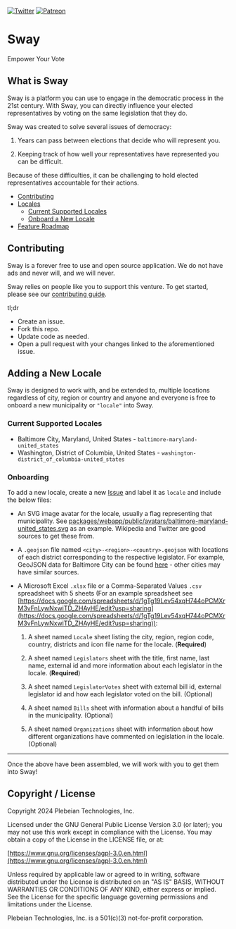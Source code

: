 [![Twitter](https://img.shields.io/twitter/follow/Sway_Vote?label=Follow%20Sway&style=social)](https://twitter.com/Sway_Vote)
[![Patreon](https://img.shields.io/badge/Patreon-contribute-yellow.svg)](https://patreon.com/sway_vote)

# Sway

Empower Your Vote

## What is Sway

Sway is a platform you can use to engage in the democratic process in the 21st century. With Sway, you can directly influence your elected representatives by voting on the same legislation that they do.

Sway was created to solve several issues of democracy:

1. Years can pass between elections that decide who will represent you.

2. Keeping track of how well your representatives have represented you can be difficult.

Because of these difficulties, it can be challenging to hold elected representatives accountable for their actions.

-   [Contributing](#contributing)
-   [Locales](#locales)
    -   [Current Supported Locales](#current-supported-locales)
    -   [Onboard a New Locale](#onboard-a-new-locale)
-   [Feature Roadmap](#feature-roadmap)

## Contributing

Sway is a forever free to use and open source application. We do not have ads and never will, and we will never.

Sway relies on people like you to support this venture. To get started, please see our [contributing guide](/CONTRIBUTING.md).

tl;dr

-   Create an issue.
-   Fork this repo.
-   Update code as needed.
-   Open a pull request with your changes linked to the aforementioned issue.

## Adding a New Locale

Sway is designed to work with, and be extended to, multiple locations regardless of city, region or country and anyone and everyone is free to onboard a new municipality or `"locale"` into Sway.

### Current Supported Locales

-   Baltimore City, Maryland, United States - `baltimore-maryland-united_states`
-   Washington, District of Columbia, United States - `washington-district_of_columbia-united_states`

### Onboarding

To add a new locale, create a new [Issue](https://github.com/Plebeian-Technology/sway/issues) and label it as `locale` and include the below files:

-   An SVG image avatar for the locale, usually a flag representing that municipality. See [packages/webapp/public/avatars/baltimore-maryland-united_states.svg](/packages/webapp/public/avatars/baltimore-maryland-united_states.svg) as an example. Wikipedia and Twitter are good sources to get these from.

-   A `.geojson` file named `<city>-<region>-<country>.geojson` with locations of each district corresponding to the respective legislator. For example, GeoJSON data for Baltimore City can be found [here](https://data.baltimorecity.gov/datasets/council-district-2021) - other cities may have similar sources.

-   A Microsoft Excel `.xlsx` file or a Comma-Separated Values `.csv` spreadsheet with 5 sheets (For an example spreadsheet see [https://docs.google.com/spreadsheets/d/1gTg19Lev54xqH744oPCMXrM3vFnLywNxwiTD_ZHAyHE/edit?usp=sharing](https://docs.google.com/spreadsheets/d/1gTg19Lev54xqH744oPCMXrM3vFnLywNxwiTD_ZHAyHE/edit?usp=sharing)):

    1. A sheet named `Locale` sheet listing the city, region, region code, country, districts and icon file name for the locale. (**Required**)

    2. A sheet named `Legislators` sheet with the title, first name, last name, external id and more information about each legislator in the locale. (**Required**)

    3. A sheet named `LegislatorVotes` sheet with external bill id, external legislator id and how each legislator voted on the bill. (Optional)

    4. A sheet named `Bills` sheet with information about a handful of bills in the municipality. (Optional)

    5. A sheet named `Organizations` sheet with information about how different organizations have commented on legislation in the locale. (Optional)

---

Once the above have been assembled, we will work with you to get them into Sway!

## Copyright / License

Copyright 2024 Plebeian Technologies, Inc.

Licensed under the GNU General Public License Version 3.0 (or later);
you may not use this work except in compliance with the License.
You may obtain a copy of the License in the LICENSE file, or at:

[https://www.gnu.org/licenses/agpl-3.0.en.html](https://www.gnu.org/licenses/agpl-3.0.en.html)

Unless required by applicable law or agreed to in writing, software
distributed under the License is distributed on an "AS IS" BASIS,
WITHOUT WARRANTIES OR CONDITIONS OF ANY KIND, either express or implied.
See the License for the specific language governing permissions and
limitations under the License.

Plebeian Technologies, Inc. is a 501(c)(3) not-for-profit corporation.

